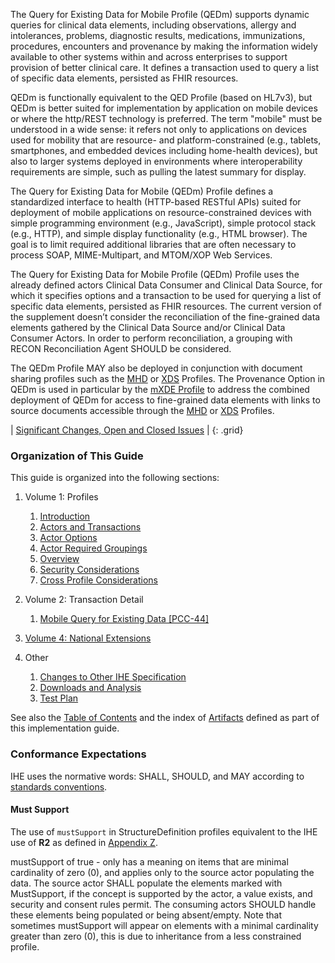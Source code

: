 
The Query for Existing Data for Mobile Profile (QEDm) supports dynamic
queries for clinical data elements, including observations, allergy and
intolerances, problems, diagnostic results, medications, immunizations,
procedures, encounters and provenance by making the information widely
available to other systems within and across enterprises to support
provision of better clinical care. It defines a transaction used to
query a list of specific data elements, persisted as FHIR resources.

QEDm is functionally equivalent to the QED Profile (based on HL7v3), but
QEDm is better suited for implementation by application on mobile
devices or where the http/REST technology is preferred. The term
"mobile" must be understood in a wide sense: it refers not only to
applications on devices used for mobility that are resource- and
platform-constrained (e.g., tablets, smartphones, and embedded devices
including home-health devices), but also to larger systems deployed in
environments where interoperability requirements are simple, such as
pulling the latest summary for display.

The Query for Existing Data for Mobile (QEDm) Profile defines a
standardized interface to health (HTTP-based RESTful APIs) suited for
deployment of mobile applications on resource-constrained devices with
simple programming environment (e.g., JavaScript), simple protocol stack
(e.g., HTTP), and simple display functionality (e.g., HTML browser). The
goal is to limit required additional libraries that are often necessary
to process SOAP, MIME-Multipart, and MTOM/XOP Web Services.

The Query for Existing Data for Mobile Profile (QEDm) Profile uses the
already defined actors Clinical Data Consumer and Clinical Data Source,
for which it specifies options and a transaction to be used for querying
a list of specific data elements, persisted as FHIR resources. The
current version of the supplement doesn’t consider the reconciliation of the
fine-grained data elements gathered by the Clinical Data Source and/or
Clinical Data Consumer Actors. In order to perform reconciliation, a
grouping with RECON Reconciliation Agent SHOULD be considered.

The QEDm Profile MAY also be deployed in conjunction with document
sharing profiles such as the [MHD](https://profiles.ihe.net/ITI/MHD/index.html) or [XDS](https://profiles.ihe.net/ITI/TF/Volume1/ch-10.html) Profiles. The Provenance
Option in QEDm is used in particular by the [mXDE Profile]({{site.data.fhir.iheitimxde}}/index.html) to address the
combined deployment of QEDm for access to fine-grained data elements with
links to source documents accessible through the [MHD](https://profiles.ihe.net/ITI/MHD/index.html) or [XDS](https://profiles.ihe.net/ITI/TF/Volume1/ch-10.html) Profiles.

<div markdown="1" class="stu-note">

| [Significant Changes, Open and Closed Issues](issues.html) |
{: .grid}

</div>

### Organization of This Guide
This guide is organized into the following sections:

1. Volume 1: Profiles
   1. [Introduction](volume-1.html)
   1. [Actors and Transactions](volume-1.html#actors-and-transactions)
   1. [Actor Options](volume-1.html#actor-options)
   1. [Actor Required Groupings](volume-1.html#required-groupings)
   1. [Overview](volume-1.html#overview)
   1. [Security Considerations](volume-1.html#security-considerations)
   1. [Cross Profile Considerations](volume-1.html#other-grouping)

2. Volume 2: Transaction Detail
   1. [Mobile Query for Existing Data \[PCC-44\]](PCC-44.html)

3. [Volume 4: National Extensions](volume-4.html)

4. Other
   1. [Changes to Other IHE Specification](other.html)
   2. [Downloads and Analysis](downloads.html)
   3. [Test Plan](testplan.html)

See also the [Table of Contents](toc.html) and the index of [Artifacts](artifacts.html) defined as part of this implementation guide.

### Conformance Expectations

IHE uses the normative words: SHALL, SHOULD, and MAY according to [standards conventions](https://profiles.ihe.net/GeneralIntro/ch-E.html).

#### Must Support

The use of `mustSupport` in StructureDefinition profiles equivalent to the IHE use of **R2** as defined in [Appendix Z](https://profiles.ihe.net/ITI/TF/Volume2/ch-Z.html#z.10-profiling-conventions-for-constraints-on-fhir).

mustSupport of true - only has a meaning on items that are minimal cardinality of zero (0), and applies only to the source actor populating the data. The source actor SHALL populate the elements marked with MustSupport, if the concept is supported by the actor, a value exists, and security and consent rules permit. 
The consuming actors SHOULD handle these elements being populated or being absent/empty. 
Note that sometimes mustSupport will appear on elements with a minimal cardinality greater than zero (0), this is due to inheritance from a less constrained profile.

